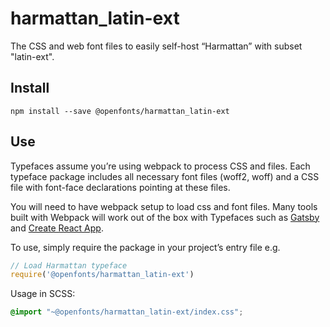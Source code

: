 
# harmattan_latin-ext

The CSS and web font files to easily self-host “Harmattan” with subset "latin-ext".

## Install

`npm install --save @openfonts/harmattan_latin-ext`

## Use

Typefaces assume you’re using webpack to process CSS and files. Each typeface
package includes all necessary font files (woff2, woff) and a CSS file with
font-face declarations pointing at these files.

You will need to have webpack setup to load css and font files. Many tools built
with Webpack will work out of the box with Typefaces such as [Gatsby](https://github.com/gatsbyjs/gatsby)
and [Create React App](https://github.com/facebookincubator/create-react-app).

To use, simply require the package in your project’s entry file e.g.

```javascript
// Load Harmattan typeface
require('@openfonts/harmattan_latin-ext')
```

Usage in SCSS:
```scss
@import "~@openfonts/harmattan_latin-ext/index.css";
```
